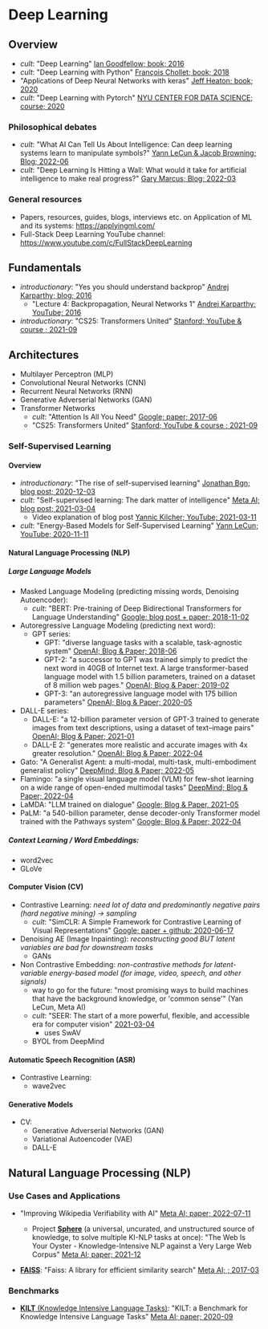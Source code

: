 # Deep Learning

## Overview
- *cult*: "Deep Learning" [Ian Goodfellow; book; 2016](https://www.deeplearningbook.org/)
- *cult*: "Deep Learning with Python" [François Chollet; book; 2018](https://tanthiamhuat.files.wordpress.com/2018/03/deeplearningwithpython.pdf)
- "Applications of Deep Neural Networks with keras" [Jeff Heaton; book; 2020](https://arxiv.org/pdf/2009.05673.pdf) 
- *cult*: "Deep Learning with Pytorch" [NYU CENTER FOR DATA SCIENCE; course; 2020](https://atcold.github.io/pytorch-Deep-Learning/)

### Philosophical debates
- *cult*: "What AI Can Tell Us About Intelligence: Can deep learning systems learn to manipulate symbols?" [Yann LeCun & Jacob Browning; Blog; 2022-06](https://www.noemamag.com/what-ai-can-tell-us-about-intelligence/)
- *cult*: "Deep Learning Is Hitting a Wall: What would it take for artificial intelligence to make real progress?" [Gary Marcus; Blog; 2022-03](https://nautil.us/deep-learning-is-hitting-a-wall-14467/)

### General resources
- Papers, resources, guides, blogs, interviews etc. on Application of ML and its systems: https://applyingml.com/
- Full-Stack Deep Learning YouTube channel: https://www.youtube.com/c/FullStackDeepLearning

## Fundamentals

- *introductionary*: "Yes you should understand backprop" [Andrej Karparthy; blog; 2016](https://karpathy.medium.com/yes-you-should-understand-backprop-e2f06eab496b)
  - "Lecture 4: Backpropagation, Neural Networks 1" [Andrej Karparthy; YouTube; 2016](https://www.youtube.com/watch?v=i94OvYb6noo) 
- *introductionary*: "CS25: Transformers United" [Stanford; YouTube & course ; 2021-09](https://web.stanford.edu/class/cs25/)

## Architectures

- Multilayer Perceptron (MLP)
- Convolutional Neural Networks (CNN)
- Recurrent Neural Networks (RNN)
- Generative Adverserial Networks (GAN)
- Transformer Networks
  - *cult*: "Attention Is All You Need" [Google; paper; 2017-06](https://arxiv.org/pdf/1706.03762.pdf)
  - "CS25: Transformers United" [Stanford; YouTube & course ; 2021-09](https://web.stanford.edu/class/cs25/)


### Self-Supervised Learning

#### Overview
- *introductionary*: "The rise of self-supervised learning" [Jonathan Bgn; blog post; 2020-12-03](https://jonathanbgn.com/2020/12/31/self-supervised-learning.html)
- *cult*: "Self-supervised learning: The dark matter of intelligence" [Meta AI; blog post; 2021-03-04](https://ai.facebook.com/blog/self-supervised-learning-the-dark-matter-of-intelligence/)
  - Video explanation of blog post [Yannic Kilcher; YouTube; 2021-03-11](https://www.youtube.com/watch?v=Ag1bw8MfHGQ)  
- *cult*: "Energy-Based Models for Self-Supervised Learning" [Yann LeCun; YouTube; 2020-11-11](https://www.youtube.com/watch?v=BqgnnrojVBI)

#### Natural Language Processing (NLP)

##### Large Language Models
- Masked Language Modeling (predicting missing words, Denoising Autoencoder):
  - *cult*: "BERT: Pre-training of Deep Bidirectional Transformers for Language Understanding" [Google; blog post + paper; 2018-11-02](https://ai.googleblog.com/2018/11/open-sourcing-bert-state-of-art-pre.html) 
- Autoregressive Language Modeling (predicting next word):
  - GPT series:
    - GPT: "diverse language tasks with a scalable, task-agnostic system" [OpenAI; Blog & Paper; 2018-06](https://openai.com/blog/language-unsupervised/)
    - GPT-2: "a successor to GPT was trained simply to predict the next word in 40GB of Internet text. A large transformer-based language model with 1.5 billion parameters, trained on a dataset of 8 million web pages." [OpenAI; Blog & Paper; 2019-02](https://openai.com/blog/better-language-models/) 
    - GPT-3: "an autoregressive language model with 175 billion parameters" [OpenAI; Blog & Paper; 2020-05](https://openai.com/blog/openai-api/) 
- DALL-E series:
  - DALL-E: "a 12-billion parameter version of GPT-3 trained to generate images from text descriptions, using a dataset of text–image pairs" [OpenAI; Blog & Paper; 2021-01](https://openai.com/blog/dall-e/)
  - DALL-E 2: "generates more realistic and accurate images with 4x greater resolution." [OpenAI; Blog & Paper; 2022-04](https://openai.com/dall-e-2/)
- Gato: "A Generalist Agent: a multi-modal, multi-task, multi-embodiment generalist policy" [DeepMind; Blog & Paper; 2022-05](https://www.deepmind.com/publications/a-generalist-agent)
- Flamingo: "a single visual language model (VLM) for few-shot learning on a wide range of open-ended multimodal tasks" [DeepMind; Blog & Paper; 2022-04](https://www.deepmind.com/blog/tackling-multiple-tasks-with-a-single-visual-language-model)
- LaMDA: "LLM trained on dialogue" [Google; Blog & Paper, 2021-05](https://blog.google/technology/ai/lamda/)
- PaLM: "a 540-billion parameter, dense decoder-only Transformer model trained with the Pathways system" [Google; Blog & Paper; 2022-04](https://ai.googleblog.com/2022/04/pathways-language-model-palm-scaling-to.html)

##### Context Learning / Word Embeddings:
- word2vec
- GLoVe


#### Computer Vision (CV)
- Contrastive Learning: *need lot of data and predominantly negative pairs (hard negative mining) -> sampling*
  - *cult*: "SimCLR: A Simple Framework for Contrastive Learning of Visual Representations" [Google; paper + github; 2020-06-17](https://github.com/google-research/simclr)
- Denoising AE (Image Inpainting): *reconstructing good BUT latent variables are bad for downstream tasks*
  - GANs
- Non Contrastive Embedding: *non-contrastive methods for latent-variable energy-based model (for image, video, speech, and other signals)*
  - way to go for the future: "most promising ways to build machines that have the background knowledge, or 'common sense'" (Yan LeCun, Meta AI)
  - *cult*: "SEER: The start of a more powerful, flexible, and accessible era for computer vision" [2021-03-04](https://ai.facebook.com/blog/seer-the-start-of-a-more-powerful-flexible-and-accessible-era-for-computer-vision/)
    - uses SwAV
  - BYOL from DeepMind

#### Automatic Speech Recognition (ASR)
- Contrastive Learning:
  - wave2vec

#### Generative Models

- CV:
  - Generative Adverserial Networks (GAN) 
  - Variational Autoencoder (VAE)
  - DALL-E


## Natural Language Processing (NLP)

### Use Cases and Applications

- "Improving Wikipedia Verifiability with AI" [Meta AI; paper; 2022-07-11](https://openreview.net/pdf?id=qfTqRtkDbWZ)
  - Project [**Sphere**](https://github.com/facebookresearch/sphere) (a universal, uncurated, and unstructured source of knowledge, to solve multiple KI-NLP tasks at once): "The Web Is Your Oyster - Knowledge-Intensive NLP against a Very Large Web Corpus" [Meta AI; paper; 2021-12](https://arxiv.org/pdf/2112.09924.pdf)

- [**FAISS**](https://faiss.ai/): "Faiss: A library for efficient similarity search" [Meta AI; ; 2017-03](https://engineering.fb.com/2017/03/29/data-infrastructure/faiss-a-library-for-efficient-similarity-search/)



### Benchmarks

- [**KILT** (Knowledge Intensive Language Tasks)](https://github.com/facebookresearch/KILT): "KILT: a Benchmark for Knowledge Intensive Language Tasks" [Meta AI; paper; 2020-09](https://arxiv.org/pdf/2009.02252.pdf)


